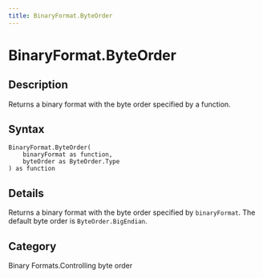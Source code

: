 ```yaml
---
title: BinaryFormat.ByteOrder
---
```


# BinaryFormat.ByteOrder


## Description

Returns a binary format with the byte order specified by a function.


## Syntax

```powerquery
BinaryFormat.ByteOrder(
    binaryFormat as function,
    byteOrder as ByteOrder.Type
) as function
```


## Details

Returns a binary format with the byte order specified by <code>binaryFormat</code>.  The default byte order is <code>ByteOrder.BigEndian</code>.



## Category
Binary Formats.Controlling byte order
